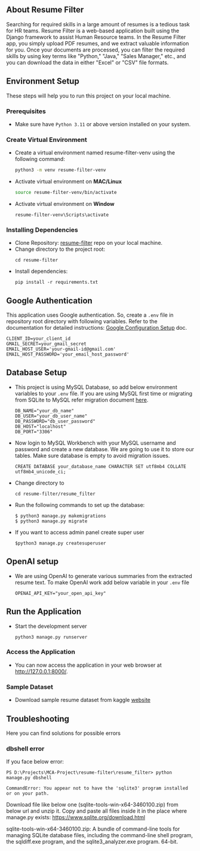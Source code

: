 ## About Resume Filter
Searching for required skills in a large amount of resumes is a tedious task for HR teams. Resume Filter is a web-based application built using the Django framework to assist Human Resource teams. In the Resume Filter app, you simply upload PDF resumes, and we extract valuable information for you. Once your documents are processed, you can filter the required skills by using key terms like "Python," "Java," "Sales Manager," etc., and you can download the data in either "Excel" or "CSV" file formats.

## Environment Setup
These steps will help you to run this project on your local machine.
### Prerequisites
- Make sure have `Python 3.11` or above version installed on your system.
### Create Virtual Environment
- Create a virtual environment named resume-filter-venv using the following command:
  ```bash
  python3 -m venv resume-filter-venv
  ```
- Activate virtual environment on **MAC/Linux**
  ```bash
  source resume-filter-venv/bin/activate
  ```
- Activate virtual environment on **Window**
  ```
  resume-filter-venv\Scripts\activate
  ```
### Installing Dependencies
- Clone Repository: [resume-filter](https://github.com/madhubabukencha/resume-filter) repo on your local machine.
- Change directory to the project root:
  ```
  cd resume-filter
  ```
- Install dependencies:
  ```
  pip install -r requirements.txt
  ```
## Google Authentication
This application uses Google authentication. So, create a `.env` file in
repository root directory with following variables.  Refer to the documentation
for detailed instructions: [Google Configuration Setup](https://github.com/madhubabukencha/django/blob/main/chap002-django-auth/google-config-setup.md) doc.
  ```
  CLIENT_ID=your_client_id
  GMAIL_SECRET=your_gmail_secret
  EMAIL_HOST_USER='your-gmail-id@gmail.com'
  EMAIL_HOST_PASSWORD='your_email_host_password'
  ```
## Database Setup
- This project is using MySQL Database, so add below
  environment variables to your `.env` file. If you are using MySQL first time or 
  migrating from SQLite to MySQL refer migration document [here](https://github.com/madhubabukencha/django/tree/main/chap003-django-db/mysql-setup).
  ```
  DB_NAME="your_db_name"
  DB_USER="your_db_user_name"
  DB_PASSWORD="db_user_password"
  DB_HOST="localhost"
  DB_PORT="3306"
  ```
- Now login to MySQL Workbench with your MySQL username and password and create a new database. We are going to use it
to store our tables. Make sure database is empty to avoid migration issues.
  ```
  CREATE DATABASE your_database_name CHARACTER SET utf8mb4 COLLATE utf8mb4_unicode_ci;
  ```
- Change directory to
  ```
  cd resume-filter/resume_filter
  ```
- Run the following commands to set up the database:
  ```shell
  $ python3 manage.py makemigrations
  $ python3 manage.py migrate
  ```
- If you want to access admin panel create super user
  ```shell
  $python3 manage.py createsuperuser
  ```
## OpenAI setup
- We are using OpenAI to generate various summaries from the extracted resume text. To make OpenAI work add below variable in your `.env` file
  ```
  OPENAI_API_KEY="your_open_api_key"
  ```
## Run the Application
- Start the development server
  ```
  python3 manage.py runserver
  ```
### Access the Application
- You can now access the application in your web browser at http://127.0.0.1:8000/.

### Sample Dataset
- Download sample resume dataset from kaggle [website](https://www.kaggle.com/datasets/snehaanbhawal/resume-dataset?resource=download)

## Troubleshooting
Here you can find solutions for possible errors
### dbshell error
If you face below error:
``` shell
PS D:\Projects\MCA-Project\resume-filter\resume_filter> python manage.py dbshell

CommandError: You appear not to have the 'sqlite3' program installed or on your path.
```
Download file like below one (sqlite-tools-win-x64-3460100.zip) from below url and unzip it. Copy and paste all files inside it in the place where manage.py exists:
https://www.sqlite.org/download.html

sqlite-tools-win-x64-3460100.zip: 
A bundle of command-line tools for managing SQLite database files, including the command-line shell program, the sqldiff.exe program, and the sqlite3_analyzer.exe program. 64-bit.

